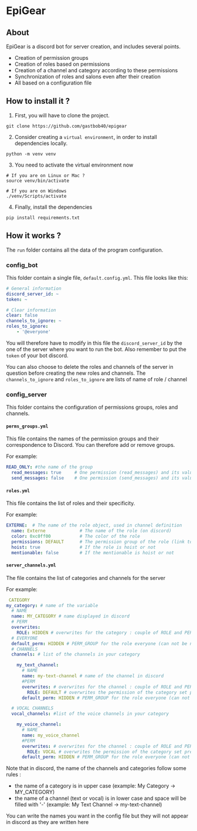 # EpiGear

## About

EpiGear is a discord bot for server creation, and includes several points.
- Creation of permission groups
- Creation of roles based on permissions
- Creation of a channel and category according to these permissions
- Synchronization of roles and salons even after their creation
- All based on a configuration file

## How to install it ?

1. First, you will have to clone the project.

```shell
git clone https://github.com/gastbob40/epigear
```

2. Consider creating a `virtual environment`, in order to install dependencies locally.

```shell
python -m venv venv
```

3. You need to activate the virtual environment now

```shell
# If you are on Linux or Mac ?
source venv/bin/activate 

# If you are on Windows
./venv/Scripts/activate
``` 

4. Finally, install the dependencies

````shell
pip install requirements.txt
````

## How it works ?

The `run` folder contains all the data of the program configuration.

### config_bot

This folder contain a single file, `default.config.yml`. This file looks like this:
 
```yaml
# General information
discord_server_id: ~
token: ~

# Clear information
clear: false
channels_to_ignore: ~ 
roles_to_ignore:   
    - '@everyone' 
```

You will therefore have to modify in this file the `discord_server_id` by the one of the server where you want to run the bot.
Also remember to put the `token` of your bot discord.

You can also choose to delete the roles and channels of the server in question before creating the new roles and channels.
The `channels_to_ignore` and `roles_to_ignore` are lists of name of role / channel

### config_server

This folder contains the configuration of permissions groups, roles and channels.

#### `perms_groups.yml`

This file contains the names of the permission groups and their correspondence to Discord.
You can therefore add or remove groups.

For example:

```yaml
READ_ONLY: #the name of the group
  read_messages: true     # One permission (read_messages) and its value (true)
  send_messages: false    # One permission (send_messages) and its value (false)
```

#### `roles.yml`

This file contains the list of roles and their specificity.

For example:

```yaml
EXTERNE:  # The name of the role object, used in channel definition
  name: Externe             # The name of the role (on discord)
  color: 0xc0ff00           # The color of the role
  permissions: DEFAULT      # The permission group of the role (link to perms_groups.yml)
  hoist: true               # If the role is hoist or not
  mentionable: false        # If the mentionable is hoist or not
```

#### `server_channels.yml`

The file contains the list of categories and channels for the server

For example:

```yml
 CATEGORY
my_category: # name of the variable
  # NAME
  name: MY_CATEGORY # name displayed in discord
  # PERM
  overwrites:
    ROLE: HIDDEN # overwrites for the category : couple of ROLE and PERM_GROUP (linked to perms_groups.yml)
  # EVERYONE
  default_perm: HIDDEN # PERM_GROUP for the role everyone (can not be null)
  # CHANNELS
  channels: # list of the channels in your category

    my_text_channel:
      # NAME
      name: my-text-channel # name of the channel in discord
      #PERM
      overwrites: # overwrites for the channel : couple of ROLE and PERM_GROUP
        ROLE: DEFAULT # overwrites the permission of the category set previously
      default_perm: HIDDEN # PERM_GROUP for the role everyone (can not be null)

  # VOCAL CHANNELS
  vocal_channels: #list of the voice channels in your category

    my_voice_channel:
      # NAME
      name: my_voice_channel
      #PERM
      overwrites: # overwrites for the channel : couple of ROLE and PERM_GROUP
        ROLE: VOCAL # overwrites the permission of the category set previously
      default_perm: HIDDEN # PERM_GROUP for the role everyone (can not be null)
```

Note that in discord, the name of the channels and categories follow some rules :
 - the name of a category is in upper case (example: My Category -> MY_CATEGORY)
 - the name of a channel (text or vocal) is in lower case and space will be filled with '-' (example: My Text Channel -> my-text-channel)

You can write the names you want in the config file but they will not appear in discord as they are written here
